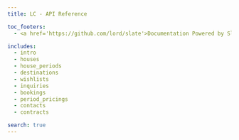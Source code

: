 ```yaml
---
title: LC - API Reference

toc_footers:
  - <a href='https://github.com/lord/slate'>Documentation Powered by Slate</a>

includes:
  - intro
  - houses
  - house_periods
  - destinations
  - wishlists
  - inquiries
  - bookings
  - period_pricings
  - contacts
  - contracts

search: true
---
```

